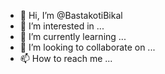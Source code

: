 - 👋 Hi, I’m @BastakotiBikal
- 👀 I’m interested in ...
- 🌱 I’m currently learning ...
- 💞️ I’m looking to collaborate on ...
- 📫 How to reach me ...

<!---
BastakotiBikal/BastakotiBikal is a ✨ special ✨ repository because its `README.md` (this file) appears on your GitHub profile.
You can click the Preview link to take a look at your changes.
--->
